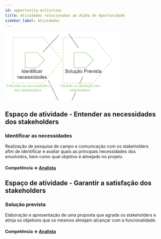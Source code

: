 ```yaml
---
id: opportunity-activities
title: Atividades relacionadas ao Alpha de Oportunidade
sidebar_label: Atividades
---
```


![Atividades da alpha de oportunidade](/img/client/activities/opportunity-activity.png)

## Espaço de atividade - Entender as necessidades dos stakeholders
### Identificar as necessidades

Realização de pesquisa de campo e comunicação com os stakeholders afim de identificar e avaliar quais as principais necessidades dos envolvidos, bem como qual objetivo é almejado no projeto.

#### Competência => [Analista](/docs/competences/analyst)

## Espaço de atividade - Garantir a satisfação dos stakeholders
### Solução prevista

Elaboração e apresentação de uma proposta que agrade os stakeholders e atinja os objetivos que os mesmos almejam alcançar com a funcionalidade.

#### Competência => [Analista](/docs/competences/analyst)